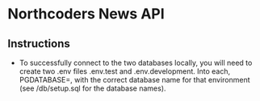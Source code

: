 # Northcoders News API

## Instructions
- To successfully connect to the two databases locally, you will need to create two .env files  .env.test and .env.development. Into each, PGDATABASE=, with the correct database name for that environment (see /db/setup.sql for the database names).
